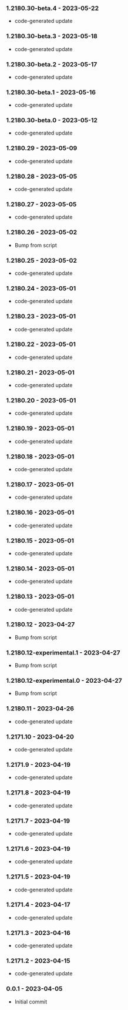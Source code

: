 ### 1.2180.30-beta.4 - 2023-05-22

- code-generated update

### 1.2180.30-beta.3 - 2023-05-18

- code-generated update

### 1.2180.30-beta.2 - 2023-05-17

- code-generated update

### 1.2180.30-beta.1 - 2023-05-16

- code-generated update

### 1.2180.30-beta.0 - 2023-05-12

- code-generated update

### 1.2180.29 - 2023-05-09

- code-generated update

### 1.2180.28 - 2023-05-05

- code-generated update

### 1.2180.27 - 2023-05-05

- code-generated update

### 1.2180.26 - 2023-05-02

- Bump from script

### 1.2180.25 - 2023-05-02

- code-generated update

### 1.2180.24 - 2023-05-01

- code-generated update

### 1.2180.23 - 2023-05-01

- code-generated update

### 1.2180.22 - 2023-05-01

- code-generated update

### 1.2180.21 - 2023-05-01

- code-generated update

### 1.2180.20 - 2023-05-01

- code-generated update

### 1.2180.19 - 2023-05-01

- code-generated update

### 1.2180.18 - 2023-05-01

- code-generated update

### 1.2180.17 - 2023-05-01

- code-generated update

### 1.2180.16 - 2023-05-01

- code-generated update

### 1.2180.15 - 2023-05-01

- code-generated update

### 1.2180.14 - 2023-05-01

- code-generated update

### 1.2180.13 - 2023-05-01

- code-generated update

### 1.2180.12 - 2023-04-27

- Bump from script

### 1.2180.12-experimental.1 - 2023-04-27

- Bump from script

### 1.2180.12-experimental.0 - 2023-04-27

- Bump from script

### 1.2180.11 - 2023-04-26

- code-generated update

### 1.2171.10 - 2023-04-20

- code-generated update

### 1.2171.9 - 2023-04-19

- code-generated update

### 1.2171.8 - 2023-04-19

- code-generated update

### 1.2171.7 - 2023-04-19

- code-generated update

### 1.2171.6 - 2023-04-19

- code-generated update

### 1.2171.5 - 2023-04-19

- code-generated update

### 1.2171.4 - 2023-04-17

- code-generated update

### 1.2171.3 - 2023-04-16

- code-generated update

### 1.2171.2 - 2023-04-15

- code-generated update

### 0.0.1 - 2023-04-05

- Initial commit